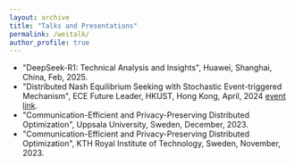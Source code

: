 ```yaml
---
layout: archive
title: "Talks and Presentations"
permalink: /weitalk/
author_profile: true
---
```

- "DeepSeek-R1: Technical Analysis and Insights", Huawei, Shanghai, China, Feb, 2025.
- "Distributed Nash Equilibrium Seeking with Stochastic Event-triggered Mechanism", ECE Future Leader, HKUST, Hong Kong, April, 2024 [event link](https://calendar.hkust.edu.hk/events/department-electronic-computer-engineering-ece-future-leaders-pg-seminar-series-14).
- "Communication-Efficient and Privacy-Preserving Distributed Optimization", Uppsala University, Sweden, December, 2023.
- "Communication-Efficient and Privacy-Preserving Distributed Optimization", KTH Royal Institute of Technology, Sweden, November, 2023.
